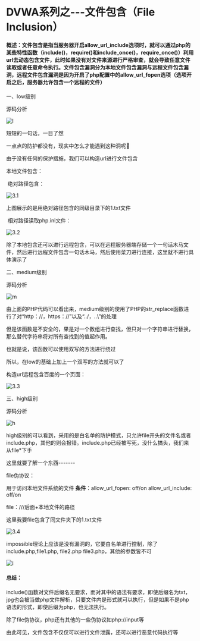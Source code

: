 # DVWA系列之---文件包含（File Inclusion）



#### 		概述：文件包含是指当服务器开启allow_url_include选项时，就可以通过php的某些特性函数（include()，require()和include_once()，require_once()）利用url去动态包含文件，此时如果没有对文件来源进行严格审查，就会导致任意文件读取或者任意命令执行。文件包含漏洞分为本地文件包含漏洞与远程文件包含漏洞，远程文件包含漏洞是因为开启了php配置中的allow_url_fopen选项（选项开启之后，服务器允许包含一个远程的文件）

一、low级别

源码分析

![l](https://tvax4.sinaimg.cn/large/006O5vizly1gkurjrekb1j30ho07mjrd.jpg)

短短的一句话，一目了然

一点点的防护都没有，现实中怎么才能遇到这种洞呢🤣

由于没有任何的保护措施，我们可以构造url进行文件包含

本地文件包含：

​		绝对路径包含：

![3.1](https://tva4.sinaimg.cn/large/006O5vizly1gkurs6n12aj31hc0smacu.jpg)

上图展示的是用绝对路径包含的同级目录下的1.txt文件

​			相对路径读取php.ini文件：

![3.2](https://tvax3.sinaimg.cn/large/006O5vizly1gkurx0weg8j31hc0smmzr.jpg)

除了本地包含还可以进行远程包含，可以在远程服务器端存储一个一句话木马文件，然后进行远程文件包含一句话木马，然后使用菜刀进行连接，这里就不进行具体演示了

二、medium级别

源码分析

![m](https://tva4.sinaimg.cn/large/006O5vizly1gkurynhzvvj30ko08ymxb.jpg)

由上面的PHP代码可以看出来，medium级别的使用了PHP的str_replace函数进行了对“http：//，https：//”以及“../，..\”的处理

但是该函数是不安全的，果是对一个数组进行查找，但只对一个字符串进行替换，那么替代字符串将对所有查找到的值起作用。

也就是说，该函数可以使用双写的方法进行绕过

所以，在low的基础上加上一个双写的方法就可以了

构造url远程包含百度的一个页面：

![3.3](https://tva2.sinaimg.cn/large/006O5vizly1gkusdo10zxj31hc0smmzm.jpg)



三、high级别

源码分析

![h](https://tva2.sinaimg.cn/large/006O5vizly1gkusfc73o0j30mv0a0wep.jpg)

high级别的可以看到，采用的是白名单的防护模式，只允许file开头的文件名或者include.php，其他的则会报错。include.php已经被写死，没什么搞头，我们来从file*下手

这里就要了解一个东西-------

file伪协议：

用于访问本地文件系统的文件 **条件**：allow_url_fopen: off/on allow_url_include: off/on

file：///后面+本地文件的路径

这里我要file包含了同文件夹下的1.txt文件

![3.4](https://tva1.sinaimg.cn/large/006O5vizly1gkusrzabu0j31hc0smact.jpg)



impossible理论上应该是没有漏洞的，它要白名单进行控制，除了include.php,file1.php,   file2.php  file3.php，其他的参数皆不可

![i](https://tva1.sinaimg.cn/large/006O5vizly1gkusfcembjj30vd09wq38.jpg)

#### 总结：

 include()函数对文件后缀名无要求，而对其中的语法有要求，即使后缀名为txt，jpg也会被当做php文件解析，只要文件内是形式就可以执行，但是如果不是php语法的形式，即使后缀为php，也无法执行。

除了file伪协议，php还有其他的一些伪协议如php://input等

由此可见，文件包含不仅仅可以进行文件泄露，还可以进行恶意代码执行等